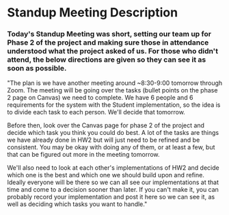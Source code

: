 # Standup Meeting Description

### Today's Standup Meeting was short, setting our team up for Phase 2 of the project and making sure those in attendance understood what the project asked of us. For those who didn't attend, the below directions are given so they can see it as soon as possible.

"The plan is we have another meeting around ~8:30-9:00 tomorrow through Zoom. The meeting will be going over the tasks (bullet points on the phase 2 page on Canvas) we need to complete. We have 6 people and 6 requirements for the system with the Student implementation, so the idea is to divide each task to each person. We'll decide that tomorrow. 

Before then, look over the Canvas page for phase 2 of the project and decide which task you think you could do best. A lot of the tasks are things we have already done in HW2 but will just need to be refined and be consistent. You may be okay with doing any of them, or at least a few, but that can be figured out more in the meeting tomorrow.

We'll also need to look at each other's implementations of HW2 and decide which one is the best and which one we should build upon and refine. Ideally everyone will be there so we can all see our implementations at that time and come to a decision sooner than later. If you can't make it, you can probably record your implementation and post it here so we can see it, as well as deciding which tasks you want to handle."
